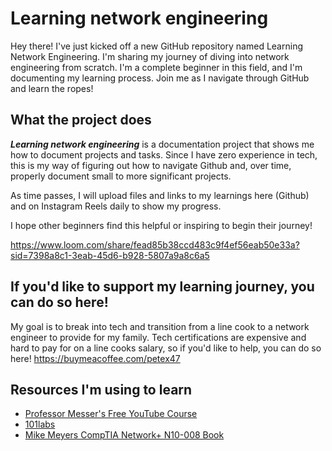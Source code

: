 # Learning network engineering
Hey there!
I've just kicked off a new GitHub repository named Learning Network Engineering. I'm sharing my journey of diving into network engineering from scratch. I'm a complete beginner in this field, and I'm documenting my learning process. Join me as I navigate through GitHub and learn the ropes!

## What the project does
_**Learning network engineering**_ is a documentation project that shows me how to document projects and tasks. Since I have zero experience in tech, this is my way of figuring out how to navigate Github and, over time, properly document small to more significant projects.

As time passes, I will upload files and links to my learnings here (Github) and on Instagram Reels daily to show my progress.

I hope other beginners find this helpful or inspiring to begin their journey!

https://www.loom.com/share/fead85b38ccd483c9f4ef56eab50e33a?sid=7398a8c1-3eab-45d6-b928-5807a9a8c6a5

## If you'd like to support my learning journey, you can do so here! 
My goal is to break into tech and transition from a line cook to a network engineer to provide for my family. Tech certifications are expensive and hard to pay for on a line cooks salary, so if you'd like to help, you can do so here!
https://buymeacoffee.com/petex47

## Resources I'm using to learn
- [Professor Messer's Free YouTube Course](https://www.professormesser.com/network-plus/n10-008/n10-008-video/n10-008-training-course/)
- [101labs](https://101labs.net)
- [Mike Meyers CompTIA Network+ N10-008 Book](https://www.amazon.com/CompTIA-Network-Certification-N10-008-Comptia/dp/1264269056/ref=asc_df_1264269056/?tag=hyprod-20&linkCode=df0&hvadid=693504103190&hvpos=&hvnetw=g&hvrand=5018554407890891680&hvpone=&hvptwo=&hvqmt=&hvdev=c&hvdvcmdl=&hvlocint=&hvlocphy=9028058&hvtargid=pla-1367025270940&psc=1&mcid=37f112a094f13892adf61dfc252b0f2b)
